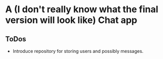 # A (I don't really know what the final version will look like) Chat app

## ToDos
- Introduce repository for storing users and possibly messages.
